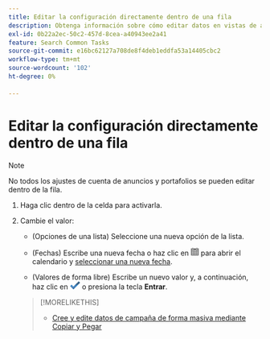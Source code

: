 ```yaml
---
title: Editar la configuración directamente dentro de una fila
description: Obtenga información sobre cómo editar datos en vistas de administración dentro de la fila.
exl-id: 0b22a2ec-50c2-457d-8cea-a40943ee2a41
feature: Search Common Tasks
source-git-commit: e16bc62127a708de8f4deb1eddfa53a14405cbc2
workflow-type: tm+mt
source-wordcount: '102'
ht-degree: 0%

---
```


# Editar la configuración directamente dentro de una fila

>[!NOTE]
>
>No todos los ajustes de cuenta de anuncios y portafolios se pueden editar dentro de la fila.

1. Haga clic dentro de la celda para activarla.

1. Cambie el valor:

   * (Opciones de una lista) Seleccione una nueva opción de la lista.

   * (Fechas) Escribe una nueva fecha o haz clic en ![Calendario](/help/search-social-commerce/assets/calendar.png "Calendario") para abrir el calendario y [seleccionar una nueva fecha](/help/search-social-commerce/common-tasks/navigation-editing-selection/calendar.md).

   * (Valores de forma libre) Escribe un nuevo valor y, a continuación, haz clic en ![Guardar](/help/search-social-commerce/assets/select.png "Guardar") o presiona la tecla **Entrar**.

   >[!MORELIKETHIS]
   >
   >* [Cree y edite datos de campaña de forma masiva mediante Copiar y Pegar](/help/search-social-commerce/campaign-management/campaigns/copy-paste.md)
